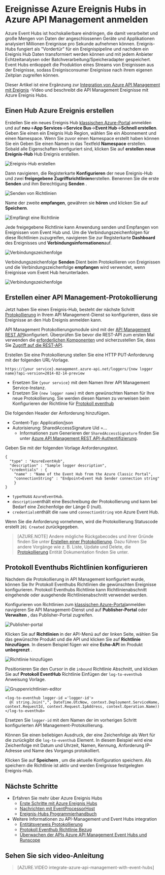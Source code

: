<properties 
    pageTitle="Ereignisse Azure Ereignis Hubs in Azure API Management anmelden | Microsoft Azure" 
    description="Informationen Sie zum Protokollieren von Ereignissen zu Azure Ereignis Hubs in Azure API Management." 
    services="api-management" 
    documentationCenter="" 
    authors="steved0x" 
    manager="erikre" 
    editor=""/>

<tags 
    ms.service="api-management" 
    ms.workload="mobile" 
    ms.tgt_pltfrm="na" 
    ms.devlang="na" 
    ms.topic="article" 
    ms.date="10/25/2016" 
    ms.author="sdanie"/>

# <a name="how-to-log-events-to-azure-event-hubs-in-azure-api-management"></a>Ereignisse Azure Ereignis Hubs in Azure API Management anmelden

Azure Event Hubs ist hochskalierbare eindringen, die damit verarbeitet und große Mengen von Daten der angeschlossenen Geräte und Applikationen analysiert Millionen Ereignisse pro Sekunde aufnehmen können. Ereignis-Hubs fungiert als "Vordertür" für ein Ereignispipeline und nachdem ein Ereignis Hub Daten transformiert werden können und mit jedem Anbieter Echtzeitanalysen oder Batchverarbeitung/Speicheradapter gespeichert. Event Hubs entkoppelt die Produktion eines Streams von Ereignissen aus der Ereignisse, sodass Ereignisconsumer Ereignisse nach ihrem eigenen Zeitplan zugreifen können.

Dieser Artikel ist eine Ergänzung zur [Integration von Azure API Management mit Ereignis](https://azure.microsoft.com/documentation/videos/integrate-azure-api-management-with-event-hubs/) -Video und beschreibt die API Management Ereignisse mit Azure Ereignis Hubs.

## <a name="create-an-azure-event-hub"></a>Einen Hub Azure Ereignis erstellen

Erstellen Sie ein neues Ereignis Hub [klassischen Azure-Portal](https://manage.windowsazure.com) anmelden und auf **neu**->**App Services**->**Service Bus**->**Event Hub**->**Schnell erstellen**. Geben Sie einen ein Ereignis Hub Region, wählen Sie ein Abonnement und einen Namespace. Wenn Sie zuvor einen Namespace erstellt haben können Sie ein Geben Sie einen Namen in das Textfeld **Namespace** erstellen. Sobald alle Eigenschaften konfiguriert sind, klicken Sie auf **erstellen neue Ereignis-Hub** Hub Ereignis erstellen.

![Ereignis-Hub erstellen][create-event-hub]

Dann navigieren, die Registerkarte **Konfigurieren** der neue Ereignis-Hub und zwei **freigegebene Zugriffsrichtlinien**erstellen. Benennen Sie die erste **Senden** und ihm Berechtigung **Senden** .

![Senden von Richtlinien][sending-policy]

Name der zweite **empfangen**, gewähren sie **hören** und klicken Sie auf **Speichern**.

![Empfängt eine Richtlinie][receiving-policy]

Jede freigegebene Richtlinie kann Anwendung senden und Empfangen von Ereignissen vom Event Hub und. Um die Verbindungszeichenfolgen für diese Richtlinien zuzugreifen, navigieren Sie zur Registerkarte **Dashboard** des Ereignisses und **Verbindungsinformationen**auf.

![Verbindungszeichenfolge][event-hub-dashboard]

Verbindungszeichenfolge **Senden** Dient beim Protokollieren von Ereignissen und die Verbindungszeichenfolge **empfangen** wird verwendet, wenn Ereignisse vom Event Hub herunterladen.

![Verbindungszeichenfolge][event-hub-connection-string]

## <a name="create-an-api-management-logger"></a>Erstellen einer API Management-Protokollierung

Jetzt haben Sie einen Ereignis-Hub, besteht der nächste Schritt [Protokollierung](https://msdn.microsoft.com/library/azure/mt592020.aspx) in Ihrem API Management-Dienst so konfigurieren, dass sie Ereignisse an den Hub Ereignis anmelden kann.

API Management Protokollierungsmodule sind mit der [API Management REST API](http://aka.ms/smapi)konfiguriert. Überprüfen Sie bevor die REST-API zum ersten Mal verwenden die [erforderlichen Komponenten](https://msdn.microsoft.com/library/azure/dn776326.aspx#Prerequisites) und sicherzustellen Sie, dass Sie [Zugriff auf die REST-API](https://msdn.microsoft.com/library/azure/dn776326.aspx#EnableRESTAPI).

Erstellen Sie eine Protokollierung stellen Sie eine HTTP PUT-Anforderung mit der folgenden URL-Vorlage.

    https://{your service}.management.azure-api.net/loggers/{new logger name}?api-version=2014-02-14-preview

-   Ersetzen Sie `{your service}` mit dem Namen Ihrer API Management Service-Instanz.
-   Ersetzen Sie `{new logger name}` mit dem gewünschten Namen für Ihre neue Protokollierung. Sie werden diesen Namen zu verweisen beim Konfigurieren der Richtlinie für [Protokoll eventhub](https://msdn.microsoft.com/library/azure/dn894085.aspx#log-to-eventhub)

Die folgenden Header der Anforderung hinzufügen.

-   Content-Typ: Application/json
-   Autorisierung: SharedAccessSignature Uid =...
    -   Informationen zum Generieren der `SharedAccessSignature` finden Sie unter [Azure API Management REST API-Authentifizierung](https://msdn.microsoft.com/library/azure/dn798668.aspx).

Geben Sie mit der folgenden Vorlage Anforderungstext.

    {
      "type" : "AzureEventHub",
      "description" : "Sample logger description",
      "credentials" : {
        "name" : "Name of the Event Hub from the Azure Classic Portal",
        "connectionString" : "Endpoint=Event Hub Sender connection string"
        }
    }

-   `type`muss `AzureEventHub`.
-   `description`enthält eine Beschreibung der Protokollierung und kann bei Bedarf eine Zeichenfolge der Länge 0 (null).
-   `credentials`enthält die `name` und `connectionString` von Azure Event Hub.

Wenn Sie die Anforderung vornehmen, wird die Protokollierung Statuscode erstellt `201 Created` zurückgegeben. 

>[AZURE.NOTE] Andere mögliche Rückgabecodes und ihrer Gründe finden Sie unter [Erstellen einer Protokollierung](https://msdn.microsoft.com/library/azure/mt592020.aspx#PUT). Dazu führen Sie andere Vorgänge wie z. B. Liste, Update und Delete, die [Protokollierung](https://msdn.microsoft.com/library/azure/mt592020.aspx) Entität Dokumentation finden Sie unter.

## <a name="configure-log-to-eventhubs-policies"></a>Protokoll Eventhubs Richtlinien konfigurieren

Nachdem die Protokollierung in API Management konfiguriert wurde, können Sie Ihr Protokoll Eventhubs Richtlinien die gewünschten Ereignisse konfigurieren. Protokoll Eventhubs Richtlinie kann Richtlinienabschnitt eingehende oder ausgehende Richtlinienabschnitt verwendet werden.

Konfigurieren von Richtlinien zum [klassischen Azure-Portal](https://manage.windowsazure.com)anmelden navigieren Sie API Management-Dienst und auf **Publisher-Portal** oder **Verwalten** , das Publisher-Portal zugreifen.

![Publisher-portal][publisher-portal]

Klicken Sie auf **Richtlinien** in der API-Menü auf der linken Seite, wählen Sie das gewünschte Produkt und die API und klicken Sie auf **Richtlinie hinzufügen**. In diesem Beispiel fügen wir eine **Echo-API** im Produkt **unbegrenzt** .

![Richtlinie hinzufügen][add-policy]

Positionieren Sie den Cursor in die `inbound` Richtlinie Abschnitt, und klicken Sie auf **Protokoll EventHub** Richtlinie Einfügen der `log-to-eventhub` Anweisung Vorlage.

![Gruppenrichtlinien-editor][event-hub-policy]

    <log-to-eventhub logger-id ='logger-id'>
      @( string.Join(",", DateTime.UtcNow, context.Deployment.ServiceName, context.RequestId, context.Request.IpAddress, context.Operation.Name))
    </log-to-eventhub>

Ersetzen Sie `logger-id` mit dem Namen der im vorherigen Schritt konfigurierten API Management-Protokollierung.

Können Sie einen beliebigen Ausdruck, der eine Zeichenfolge als Wert für die zurückgibt die `log-to-eventhub` Element. In diesem Beispiel wird eine Zeichenfolge mit Datum und Uhrzeit, Namen, Kennung, Anforderung IP-Adresse und Name des Vorgangs protokolliert.

Klicken Sie auf **Speichern** , um die aktuelle Konfiguration speichern. Als speichern die Richtlinie ist aktiv und werden Ereignisse festgelegten Ereignis-Hub.

## <a name="next-steps"></a>Nächste Schritte

-   Erfahren Sie mehr über Azure Ereignis Hubs
    -   [Erste Schritte mit Azure Ereignis Hubs](../event-hubs/event-hubs-csharp-ephcs-getstarted.md)
    -   [Nachrichten mit EventProcessorHost](../event-hubs/event-hubs-csharp-ephcs-getstarted.md#receive-messages-with-eventprocessorhost)
    -   [Ereignis-Hubs Programmierhandbuch](../event-hubs/event-hubs-programming-guide.md)
-   Weitere Informationen zu API-Management und Event Hubs integration
    -   [Entitätsverweis Protokollierung](https://msdn.microsoft.com/library/azure/mt592020.aspx)
    -   [Protokoll Eventhub Richtlinie Bezug](https://msdn.microsoft.com/library/azure/dn894085.aspx#log-to-eventhub)
    -   [Überwachen der APIs Azure API Management Event Hubs und Runscope](api-management-log-to-eventhub-sample.md)    

## <a name="watch-a-video-walkthrough"></a>Sehen Sie sich video-Anleitung

> [AZURE.VIDEO integrate-azure-api-management-with-event-hubs]


[publisher-portal]: ./media/api-management-howto-log-event-hubs/publisher-portal.png
[create-event-hub]: ./media/api-management-howto-log-event-hubs/create-event-hub.png
[event-hub-connection-string]: ./media/api-management-howto-log-event-hubs/event-hub-connection-string.png
[event-hub-dashboard]: ./media/api-management-howto-log-event-hubs/event-hub-dashboard.png
[receiving-policy]: ./media/api-management-howto-log-event-hubs/receiving-policy.png
[sending-policy]: ./media/api-management-howto-log-event-hubs/sending-policy.png
[event-hub-policy]: ./media/api-management-howto-log-event-hubs/event-hub-policy.png
[add-policy]: ./media/api-management-howto-log-event-hubs/add-policy.png






